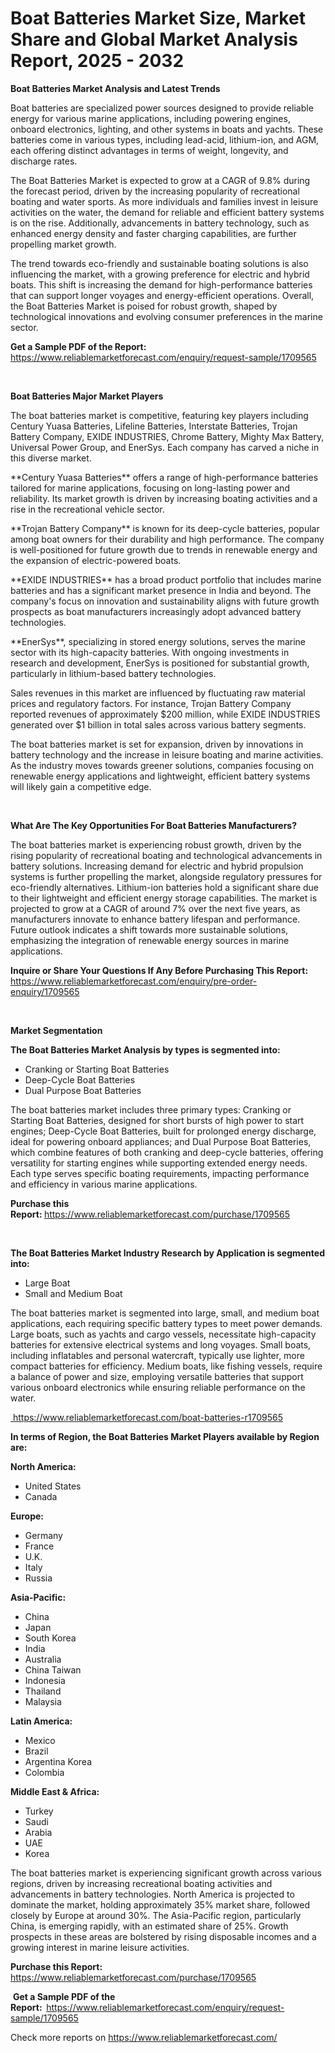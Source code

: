 <p><h1>Boat Batteries Market Size, Market Share and Global Market Analysis Report, 2025 - 2032</h1></p><p><strong>Boat Batteries Market Analysis and Latest Trends</strong></p>
<p><p>Boat batteries are specialized power sources designed to provide reliable energy for various marine applications, including powering engines, onboard electronics, lighting, and other systems in boats and yachts. These batteries come in various types, including lead-acid, lithium-ion, and AGM, each offering distinct advantages in terms of weight, longevity, and discharge rates.</p><p>The Boat Batteries Market is expected to grow at a CAGR of 9.8% during the forecast period, driven by the increasing popularity of recreational boating and water sports. As more individuals and families invest in leisure activities on the water, the demand for reliable and efficient battery systems is on the rise. Additionally, advancements in battery technology, such as enhanced energy density and faster charging capabilities, are further propelling market growth. </p><p>The trend towards eco-friendly and sustainable boating solutions is also influencing the market, with a growing preference for electric and hybrid boats. This shift is increasing the demand for high-performance batteries that can support longer voyages and energy-efficient operations. Overall, the Boat Batteries Market is poised for robust growth, shaped by technological innovations and evolving consumer preferences in the marine sector.</p></p>
<p><strong>Get a Sample PDF of the Report:&nbsp;</strong> <a href="https://www.reliablemarketforecast.com/enquiry/request-sample/1709565?utm_campaign=2780&utm_medium=2&utm_source=Github&utm_content=ia&utm_term=27032025&utm_id=boat-batteries">https://www.reliablemarketforecast.com/enquiry/request-sample/1709565</a></p>
<p>&nbsp;</p>
<p><strong>Boat Batteries Major Market Players</strong></p>
<p><p>The boat batteries market is competitive, featuring key players including Century Yuasa Batteries, Lifeline Batteries, Interstate Batteries, Trojan Battery Company, EXIDE INDUSTRIES, Chrome Battery, Mighty Max Battery, Universal Power Group, and EnerSys. Each company has carved a niche in this diverse market.</p><p>**Century Yuasa Batteries** offers a range of high-performance batteries tailored for marine applications, focusing on long-lasting power and reliability. Its market growth is driven by increasing boating activities and a rise in the recreational vehicle sector.</p><p>**Trojan Battery Company** is known for its deep-cycle batteries, popular among boat owners for their durability and high performance. The company is well-positioned for future growth due to trends in renewable energy and the expansion of electric-powered boats.</p><p>**EXIDE INDUSTRIES** has a broad product portfolio that includes marine batteries and has a significant market presence in India and beyond. The company's focus on innovation and sustainability aligns with future growth prospects as boat manufacturers increasingly adopt advanced battery technologies.</p><p>**EnerSys**, specializing in stored energy solutions, serves the marine sector with its high-capacity batteries. With ongoing investments in research and development, EnerSys is positioned for substantial growth, particularly in lithium-based battery technologies.</p><p>Sales revenues in this market are influenced by fluctuating raw material prices and regulatory factors. For instance, Trojan Battery Company reported revenues of approximately $200 million, while EXIDE INDUSTRIES generated over $1 billion in total sales across various battery segments.</p><p>The boat batteries market is set for expansion, driven by innovations in battery technology and the increase in leisure boating and marine activities. As the industry moves towards greener solutions, companies focusing on renewable energy applications and lightweight, efficient battery systems will likely gain a competitive edge.</p></p>
<p>&nbsp;</p>
<p><strong>What Are The Key Opportunities For Boat Batteries Manufacturers?</strong></p>
<p><p>The boat batteries market is experiencing robust growth, driven by the rising popularity of recreational boating and technological advancements in battery solutions. Increasing demand for electric and hybrid propulsion systems is further propelling the market, alongside regulatory pressures for eco-friendly alternatives. Lithium-ion batteries hold a significant share due to their lightweight and efficient energy storage capabilities. The market is projected to grow at a CAGR of around 7% over the next five years, as manufacturers innovate to enhance battery lifespan and performance. Future outlook indicates a shift towards more sustainable solutions, emphasizing the integration of renewable energy sources in marine applications.</p></p>
<p><strong>Inquire or Share Your Questions If Any Before Purchasing This Report:</strong> <a href="https://www.reliablemarketforecast.com/enquiry/pre-order-enquiry/1709565?utm_campaign=2780&utm_medium=2&utm_source=Github&utm_content=ia&utm_term=27032025&utm_id=boat-batteries">https://www.reliablemarketforecast.com/enquiry/pre-order-enquiry/1709565</a></p>
<p>&nbsp;</p>
<p><strong>Market Segmentation</strong></p>
<p><strong>The Boat Batteries Market Analysis by types is segmented into:</strong></p>
<p><ul><li>Cranking or Starting Boat Batteries</li><li>Deep-Cycle Boat Batteries</li><li>Dual Purpose Boat Batteries</li></ul></p>
<p><p>The boat batteries market includes three primary types: Cranking or Starting Boat Batteries, designed for short bursts of high power to start engines; Deep-Cycle Boat Batteries, built for prolonged energy discharge, ideal for powering onboard appliances; and Dual Purpose Boat Batteries, which combine features of both cranking and deep-cycle batteries, offering versatility for starting engines while supporting extended energy needs. Each type serves specific boating requirements, impacting performance and efficiency in various marine applications.</p></p>
<p><strong>Purchase this Report:&nbsp;</strong><a href="https://www.reliablemarketforecast.com/purchase/1709565?utm_campaign=2780&utm_medium=2&utm_source=Github&utm_content=ia&utm_term=27032025&utm_id=boat-batteries">https://www.reliablemarketforecast.com/purchase/1709565</a></p>
<p>&nbsp;</p>
<p><strong>The Boat Batteries Market Industry Research by Application is segmented into:</strong></p>
<p><ul><li>Large Boat</li><li>Small and Medium Boat</li></ul></p>
<p><p>The boat batteries market is segmented into large, small, and medium boat applications, each requiring specific battery types to meet power demands. Large boats, such as yachts and cargo vessels, necessitate high-capacity batteries for extensive electrical systems and long voyages. Small boats, including inflatables and personal watercraft, typically use lighter, more compact batteries for efficiency. Medium boats, like fishing vessels, require a balance of power and size, employing versatile batteries that support various onboard electronics while ensuring reliable performance on the water.</p></p>
<p><a href="https://www.reliablemarketforecast.com/boat-batteries-r1709565?utm_campaign=2780&utm_medium=2&utm_source=Github&utm_content=ia&utm_term=27032025&utm_id=boat-batteries">&nbsp;https://www.reliablemarketforecast.com/boat-batteries-r1709565</a></p>
<p><strong>In terms of Region, the Boat Batteries Market Players available by Region are:</strong></p>
<p>
    <p> <strong> North America: </strong>
        <ul>
            <li>United States</li>
            <li>Canada</li>
        </ul>
        </p> 
    <p> <strong> Europe: </strong>
        <ul>
            <li>Germany</li>
            <li>France</li>
            <li>U.K.</li>
            <li>Italy</li>
            <li>Russia</li>
        </ul>
        </p> 
    <p> <strong> Asia-Pacific: </strong>
        <ul>
            <li>China</li>
            <li>Japan</li>
            <li>South Korea</li>
            <li>India</li>
            <li>Australia</li>
            <li>China Taiwan</li>
            <li>Indonesia</li>
            <li>Thailand</li>
            <li>Malaysia</li>
        </ul>
        </p> 
    <p> <strong> Latin America: </strong>
        <ul>
            <li>Mexico</li>
            <li>Brazil</li>
            <li>Argentina Korea</li>
            <li>Colombia</li>
        </ul>
        </p> 
    <p> <strong> Middle East & Africa: </strong>
        <ul>
            <li>Turkey</li>
            <li>Saudi</li>
            <li>Arabia</li>
            <li>UAE</li>
            <li>Korea</li>
        </ul>
    </p>
    </p>
<p><p>The boat batteries market is experiencing significant growth across various regions, driven by increasing recreational boating activities and advancements in battery technologies. North America is projected to dominate the market, holding approximately 35% market share, followed closely by Europe at around 30%. The Asia-Pacific region, particularly China, is emerging rapidly, with an estimated share of 25%. Growth prospects in these areas are bolstered by rising disposable incomes and a growing interest in marine leisure activities.</p></p>
<p><strong>Purchase this Report: </strong><a href="https://www.reliablemarketforecast.com/purchase/1709565?utm_campaign=2780&utm_medium=2&utm_source=Github&utm_content=ia&utm_term=27032025&utm_id=boat-batteries">https://www.reliablemarketforecast.com/purchase/1709565</a></p>
<p>&nbsp;<strong>Get a Sample PDF of the Report:&nbsp;&nbsp;</strong><a href="https://www.reliablemarketforecast.com/enquiry/request-sample/1709565?utm_campaign=2780&utm_medium=2&utm_source=Github&utm_content=ia&utm_term=27032025&utm_id=boat-batteries">https://www.reliablemarketforecast.com/enquiry/request-sample/1709565</a></p>
<p><strong></strong></p>
<p>Check more reports on <a href="https://www.reliablemarketforecast.com/?utm_campaign=2780&utm_medium=2&utm_source=Github&utm_content=ia&utm_term=27032025&utm_id=boat-batteries">https://www.reliablemarketforecast.com/</a></p>